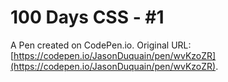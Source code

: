 # 100 Days CSS - #1

A Pen created on CodePen.io. Original URL: [https://codepen.io/JasonDuquain/pen/wvKzoZR](https://codepen.io/JasonDuquain/pen/wvKzoZR).


